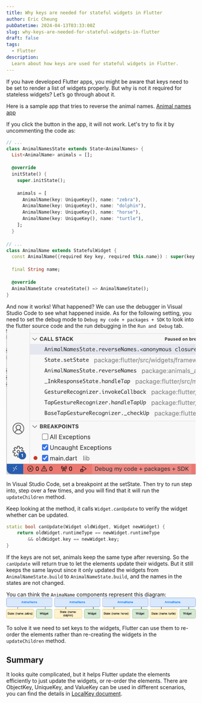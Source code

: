 ```yaml
---
title: Why keys are needed for stateful widgets in Flutter
author: Eric Cheung
pubDatetime: 2024-04-13T03:33:00Z
slug: why-keys-are-needed-for-stateful-widgets-in-flutter
draft: false
tags:
  - Flutter
description:
  Learn about how keys are used for stateful widgets in Flutter.
---
```


If you have developed Flutter apps, you might be aware that keys need to be set to render a list of widgets properly. But why is not it required for stateless widgets? Let’s go through about it.

Here is a sample app that tries to reverse the animal names. [Animal names app](https://zapp.run/edit/flutter-z5ze06it5zf0?entry=lib/main.dart&file=lib/main.dart)

If you click the button in the app, it will not work. Let's try to fix it by uncommenting the code as:

```dart
// ...
class AnimalNamesState extends State<AnimalNames> {
  List<AnimalName> animals = [];

  @override
  initState() {
    super.initState();

    animals = [
      AnimalName(key: UniqueKey(), name: "zebra"),
      AnimalName(key: UniqueKey(), name: "dolphin"),
      AnimalName(key: UniqueKey(), name: "horse"),
      AnimalName(key: UniqueKey(), name: "turtle"),
    ];
  }

// ...
class AnimalName extends StatefulWidget {
  const AnimalName({required Key key, required this.name}) : super(key: key);

  final String name;

  @override
  AnimalNameState createState() => AnimalNameState();
}
```
And now it works! What happened? We can use the debugger in Visual Studio Code to see what happened inside. As for the following setting, you need to set the debug mode to `Debug my code + packages + SDK` to look into the flutter source code and the run debugging in the `Run and Debug` tab.
![Flutter SDK debugging.](./flutter_sdk_debug.jpg)

In Visual Studio Code, set a breakpoint at the setState. Then try to run step into, step over a few times, and you will find that it will run the `updateChildren` method.

Keep looking at the method, it calls `Widget.canUpdate` to verify the widget whether can be updated.

```dart
static bool canUpdate(Widget oldWidget, Widget newWidget) {
    return oldWidget.runtimeType == newWidget.runtimeType
        && oldWidget.key == newWidget.key;
}
```

If the keys are not set, animals keep the same type after reversing. So the `canUpdate` will return true to let the elements update their widgets. But it still keeps the same layout since it only updated the widgets from `AnimalNameState.build` to `AnimalNameState.build`, and the names in the states are not changed.

You can think the `AnimaName` components represent this diagram:
![Flutter state elements.](./flutter_state_elements.png)

To solve it we need to set keys to the widgets, Flutter can use them to re-order the elements rather than re-creating the widgets in the `updateChildren` method.

## Summary
It looks quite complicated, but it helps Flutter update the elements efficiently to just update the widgets, or re-order the elements. There are ObjectKey, UniqueKey, and ValueKey can be used in different scenarios, you can find the details in [LocalKey document](https://api.flutter.dev/flutter/foundation/LocalKey-class.html).
